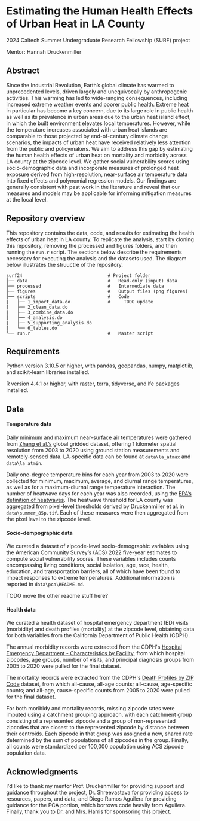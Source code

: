 # Estimating the Human Health Effects of Urban Heat in LA County

2024 Caltech Summer Undergraduate Research Fellowship (SURF) project 

Mentor: Hannah Druckenmiller

## Abstract

Since the Industrial Revolution, Earth’s global climate has warmed to unprecedented levels, driven largely and unequivocally by anthropogenic activities. This warming has led to wide-ranging consequences, including increased extreme weather events and poorer public health. Extreme heat in particular has become a key concern, due to its large role in public health as well as its prevalence in urban areas due to the urban heat island effect, in which the built environment elevates local temperatures. However, while the temperature increases associated with urban heat islands are comparable to those projected by end-of-century climate change scenarios, the impacts of urban heat have received relatively less attention from the public and policymakers. We aim to address this gap by estimating the human health effects of urban heat on mortality and morbidity across LA county at the zipcode level. We gather social vulnerability scores using socio-demographic data and incorporate measures of prolonged heat exposure derived from high-resolution, near-surface air temperature data into fixed effects and polynomial regression models. Our findings are generally consistent with past work in the literature and reveal that our measures and models may be applicable for informing mitigation measures at the local level. 

## Repository overview 
This repository contains the data, code, and results for estimating the health effects of urban heat in LA county. To replicate the analysis, start by cloning this repository, removing the processed and figures folders, and then running the ```run.r``` script. The sections below describe the requirements necessary for executing the analysis and the datasets used. The diagram below illustrates the struuctre of the repository. 

```
surf24                                # Project folder
├── data                              #   Read-only (input) data
├── processed                         #   Intermediate data
├── figures                           #   Output files (png figures)
├── scripts                           #   Code
|   ├── 1_import_data.do              #     TODO update
|   ├── 2_clean_data.do
|   ├── 3_combine_data.do
|   ├── 4_analysis.do
|   ├── 5_supporting_analysis.do
|   └── 6_tables.do
└── run.r                             #   Master script
```

## Requirements

Python version 3.10.5 or higher, with pandas, geopandas, numpy, matplotlib, and scikit-learn libraries installed. 

R version 4.4.1 or higher, with raster, terra, tidyverse, and lfe packages installed. 

## Data

#### Temperature data 

Daily minimum and maximum near-surface air temperatures were gathered from [Zhang et al.’s](https://essd.copernicus.org/articles/14/5637/2022/essd-14-5637-2022-discussion.html) global gridded dataset, offering 1 kilometer spatial resolution from 2003 to 2020 using ground station measurements and remotely-sensed data. LA-specific data can be found at ```data\la_atmax``` and ```data\la_atmin```. 

Daily one-degree temperature bins for each year from 2003 to 2020 were collected for minimum, maximum, average, and diurnal range temperatures, as well as for a maximum-diurnal range temperature interaction. The number of heatwave days for each year was also recorded, using the [EPA’s definition of heatwaves](https://www.epa.gov/sites/default/files/2021-04/documents/heat-waves_td.pdf). The heatwave threshold for LA county was aggregated from pixel-level thresholds derived by Druckenmiller et al. in ```data\summer_85p.tif```. Each of these measures were then aggregated from the pixel level to the zipcode level. 

#### Socio-dempographic data 

We curated a dataset of zipcode-level socio-demographic variables using the American Community Survey’s (ACS) 2022 five-year estimates to compute social vulnerability scores. These variables includes counts encompassing living conditions, social isolation, age, race, health, education, and transportation barriers, all of which have been found to impact responses to extreme temperatures. Additional information is reported in ```data\pca\README.md```.

TODO move the other readme stuff here?

#### Health data 

We curated a health dataset of hospital emergency department (ED) visits (morbidity) and death profiles (mortality) at the zipcode level, obtaining data for both variables from the California Department of Public Health (CDPH). 

The annual morbidity records were extracted from the CDPH's [Hospital Emergency Department - Characteristics by Facility](https://data.chhs.ca.gov/dataset/hospital-emergency-department-characteristics-by-facility-pivot-profile), from which hospital zipcodes, age groups, number of visits, and principal diagnosis groups from 2005 to 2020 were pulled for the final dataset. 

The mortality records were extracted from the CDPH's [Death Profiles by ZIP Code](https://data.chhs.ca.gov/dataset/death-profiles-by-zip-code) dataset, from which all-cause, all-age counts; all-cause, age-specific counts; and all-age, cause-specific counts from 2005 to 2020 were pulled for the final dataset.

For both moribidy and mortality records, missing zipcode rates were imputed using a catchment grouping approach, with each catchment group consisting of a represented zipcode and a group of non-represented zipcodes that are closest to the represented zipcode by distance between their centroids. Each zipcode in that group was assigned a new, shared rate determined by the sum of populations of all zipcodes in the group. Finally, all counts were standardized per 100,000 population using ACS zipcode population data.  


## Acknowledgments 
I'd like to thank my mentor Prof. Druckenmiller for providing support and guidance throughout the project, Dr. Shreevastava for providing access to resources, papers, and data, and Diego Ramos Aguilera for providing guidance for the PCA portion, which borrows code heavily from Aguilera. Finally, thank you to Dr. and Mrs. Harris for sponsoring this project. 

